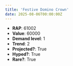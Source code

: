 ```yaml
---
title: 'Festive Domino Crown'
date: 2025-08-06T00:00:00Z
---
```

- **RAP**: 61002
- **Value**: 60000
- **Demand level**: 1
- **Trend**: 2
- **Projected?**: True
- **Hyped?**: True
- **Rare?**: True
